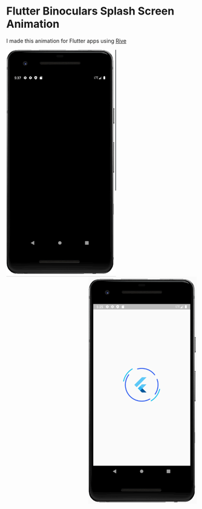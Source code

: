 # Flutter Binoculars Splash Screen Animation

I made this animation for Flutter apps using [Rive](https://rive.app/)

<img src="https://github.com/aadarsh-patel/flutter_binoculars/blob/master/assets/readme%20files/binoculars.gif?raw=true" align = "left" height = "600px">

<img src="https://github.com/aadarsh-patel/flutter_binoculars/blob/master/assets/readme%20files/circular_rotating_border.gif?raw=true" align = "right" height = "600px">
